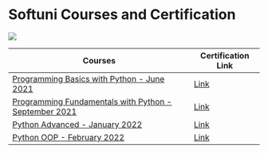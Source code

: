 # Softuni Courses and Certification
[![](https://upload.wikimedia.org/wikipedia/commons/thumb/archive/7/76/20171030100647%21Logo_Software_University_%28SoftUni%29_-_blue.png/120px-Logo_Software_University_%28SoftUni%29_-_blue.png)](https://softuni.bg/)


| Courses                                                                                                                                                                                                |  Certification Link  |
|--------------------------------------------------------------------------------------------------------------------------------------------------------------------------------------------------------| ------------ |
| [Programming Basics with Python - June 2021](https://softuni.bg/trainings/3441/programming-basics-with-python-june-2021 "Programming Basics with Python - June 2021")                                  | [Link](https://softuni.bg/certificates/details/109878/e614d4e7 "Link")   |
| [Programming Fundamentals with Python - September 2021](https://softuni.bg/trainings/3450/programming-fundamentals-with-python-september-2021 "Programming Fundamentals with Python - September 2021") |  [Link](https://softuni.bg/certificates/details/119419/395d6f55 "Link") |
| [Python Advanced - January 2022](https://softuni.bg/trainings/3590/python-advanced-january-2022 "Python Advanced")                                                                                                 | [Link](https://softuni.bg/certificates/details/132002/690d14cb "Link") |
| [Python OOP - February 2022](https://softuni.bg/trainings/3591/python-oop-february-2022 "Python OOP")                                                                                                            | [Link](https://softuni.bg/certificates/details/131142/76d9e3de "Link") |